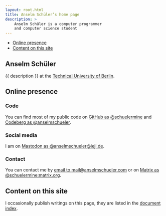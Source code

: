 ```yaml
---
layout: root.html
title: Anselm Schüler’s home page
description: >
    Anselm Schüler is a computer programmer
    and computer science student
---
```


<div id="left-comment">

- [Online presence](#online-presence)
- [Content on this site](#content-on-this-site)

</div>

<article>

# Anselm Schüler

{{ description }} at the [Technical University of Berlin](https://www.tu.berlin/).

## Online presence

### Code

You can find most of my public code on [GitHub as @schuelermine](https://github.com/schuelermine)
and [Codeberg as @anselmschueler](https://codeberg.org/anselmschueler).

### Social media

I am on [Mastodon as @anselmschueler@ieji.de](https://ieji.de/@anselmschueler).

### Contact

You can contact me by [email to mail@anselmschueler.com](mailto:mail@anselmschueler.com)
or on [Matrix as @schuelermine:matrix.org](https://matrix.to/#/@schuelermine:matrix.org).

## Content on this site

I occasionally publish writings on this page, they are listed in the [document index](/writing).

</article>
